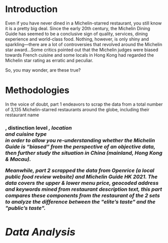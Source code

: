 # Introduction
Even if you have never dined in a Michelin-starred restaurant, you still know it is a pretty big deal. Since the early 20th century, the Michelin Dining Guide has seemed to be a conclusive sign of quality, services, dining experience and world-class food. Nothing, however, is only shiny and sparkling—there are a lot of controversies that revolved around the Michelin star award…Some critics pointed out that the Michelin judges were biased towards French cuisine and some locals in Hong Kong had regarded the Michelin star rating as erratic and peculiar. 

So, you may wonder, are these true?

# Methodologies
In the voice of doubt, part 1 endeavors to scrap the data from a total number of 3,135 Michelin-starred restaurants around the globe, including their restaurant name <h3 class="card__menu-content--title last pl-text pl-big">, distinction level <i class="fa-michelin">, location <div class="card__menu-footer--location flex-fill pl-text"> and cuisine type <div class="card__menu-footer--price pl-text"> in order to allow you re-understanding whether the Michelin Guide is “biased” from the perspective of an objective data, then further study the situation in China (mainland, Hong Kong & Macau).

Meanwhile, part 2 scrapped the data from Openrice (a local public food review website) and Michelin Guide HK 2021. The data covers the upper & lower menu price, geocoded address and keywords mined from restaurant description text, this part compares these components from the restaurant of the 2 sets to analyze the difference between the "elite’s taste" and the "public’s taste".

# Data Analysis
